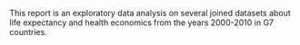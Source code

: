 This report is an exploratory data analysis on several joined datasets about life expectancy and health economics from the years 2000-2010 in G7 countries.
